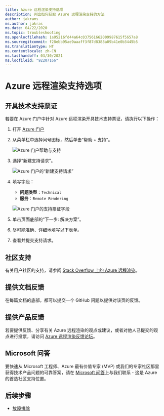 ```yaml
---
title: Azure 远程渲染支持选项
description: 列出如何获取 Azure 远程渲染支持的方法
author: jakrams
ms.author: jakras
ms.date: 04/22/2020
ms.topic: troubleshooting
ms.openlocfilehash: 1a05216fd44a64c037561662009987615f5657a8
ms.sourcegitcommit: f28ebb95ae9aaaff3f87d8388a09b41e0b3445b5
ms.translationtype: HT
ms.contentlocale: zh-CN
ms.lasthandoff: 03/30/2021
ms.locfileid: "92207166"
---
```

# <a name="azure-remote-rendering-support-options"></a>Azure 远程渲染支持选项

## <a name="open-a-tech-support-ticket"></a>开具技术支持票证

若要在 Azure 门户中针对 Azure 远程渲染开具技术支持票证，请执行以下操作：

1. 打开 [Azure 门户](https://ms.portal.azure.com)

1. 从菜单栏中选择问号图标，然后单击“帮助 + 支持”。

    ![Azure 门户帮助与支持](media/portal-help.png)

1. 选择“新建支持请求”。

    ![Azure 门户的“新建支持请求”](media/portal-new-request.png)

1. 填写字段：

    * **问题类型**：`Technical`
    * **服务**：`Remote Rendering`

    ![Azure 门户的支持票证字段](media/portal-request.png)

1. 单击页面底部的“下一步: 解决方案”。

1. 尽可能准确、详细地填写以下表单。

1. 查看并提交支持请求。

## <a name="community-support"></a>社区支持

有关用户社区的支持，请参阅 [Stack Overflow 上的 Azure 远程渲染](https://stackoverflow.com/questions/tagged/azure-remote-rendering)。

## <a name="provide-documentation-feedback"></a>提供文档反馈

在每篇文档的底部，都可以提交一个 GitHub 问题以提供对该页的反馈。

## <a name="provide-product-feedback"></a>提供产品反馈

若要提供反馈、分享有关 Azure 远程渲染的观点或建议，或者对他人已提交的观点进行投票，请访问 [Azure 远程渲染反馈论坛](https://feedback.azure.com/forums/928696-azure-remote-rendering)。


## <a name="microsoft-qa"></a>Microsoft 问答

要快速从 Microsoft 工程师、Azure 最有价值专家 (MVP) 或我们的专家社区那里获得技术产品问题的可靠答案，请在 [Microsoft 问答](/answers/topics/azure-remote-rendering.html)上与我们联系 - 这是 Azure 的首选社区支持位置。

## <a name="next-steps"></a>后续步骤

* [故障排除](troubleshoot.md)